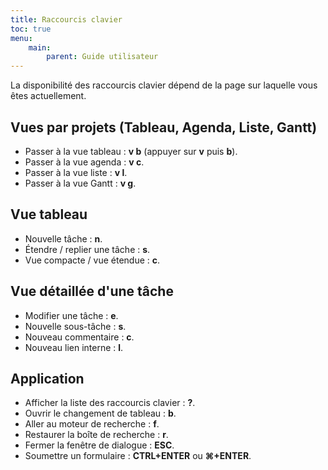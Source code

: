 ```yaml
---
title: Raccourcis clavier
toc: true
menu:
    main:
        parent: Guide utilisateur
---
```


La disponibilité des raccourcis clavier dépend de la page sur laquelle vous êtes actuellement.

Vues par projets (Tableau, Agenda, Liste, Gantt)
------------------------------------------------

- Passer à la vue tableau : **v b** (appuyer sur **v** puis **b**).
- Passer à la vue agenda : **v c**.
- Passer à la vue liste : **v l**.
- Passer à la vue Gantt : **v g**.

Vue tableau
-----------

- Nouvelle tâche : **n**.
- Étendre / replier une tâche : **s**.
- Vue compacte / vue étendue : **c**.

Vue détaillée d'une tâche
-------------------------

- Modifier une tâche : **e**.
- Nouvelle sous-tâche : **s**.
- Nouveau commentaire : **c**.
- Nouveau lien interne : **l**.

Application
-----------

- Afficher la liste des raccourcis clavier : **?**.
- Ouvrir le changement de tableau : **b**.
- Aller au moteur de recherche : **f**.
- Restaurer la boîte de recherche : **r**.
- Fermer la fenêtre de dialogue : **ESC**.
- Soumettre un formulaire : **CTRL+ENTER** ou **⌘+ENTER**.
